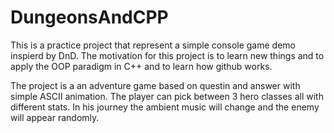 # DungeonsAndCPP
This is a practice project that represent a simple console game demo inspierd by DnD.
The motivation for this project is to learn new things and to apply the OOP paradigm in C++ and to learn how github works. 

The project is a an adventure game based on questin and answer with simple ASCII animation. The player can pick between 3 hero classes all with different stats. In his journey the ambient music will change and the enemy will appear randomly.
